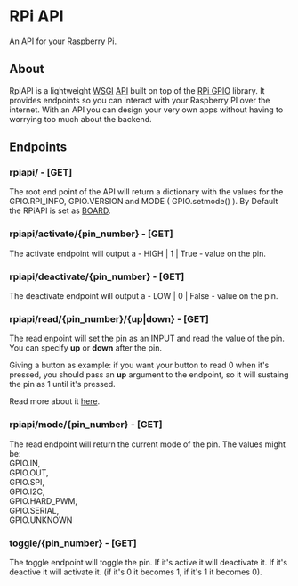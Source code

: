 # RPi API

An API for your Raspberry Pi.

## About

RpiAPI is a lightweight [WSGI](https://en.wikipedia.org/wiki/Web_Server_Gateway_Interface) [API](https://en.wikipedia.org/wiki/Application_programming_interface) built on top of the [RPi GPIO](https://pypi.org/project/RPi.GPIO/) library. It provides endpoints so you can interact with your Raspberry PI over the internet. With an API you can design your very own apps without having to worrying too much about the backend.

## Endpoints

### rpiapi/ - [GET]

The root end point of the API will return a dictionary with the values for the GPIO.RPI_INFO, GPIO.VERSION and MODE ( GPIO.setmode() ). By Default the RPiAPI is set as [BOARD](https://raspberrypi.stackexchange.com/questions/12966/what-is-the-difference-between-board-and-bcm-for-gpio-pin-numbering).

### rpiapi/activate/{pin_number} - [GET]  

The activate endpoint will output a - HIGH | 1 | True - value on the pin.

### rpiapi/deactivate/{pin_number} - [GET]  

The deactivate endpoint will output a - LOW | 0 | False - value on the pin.

### rpiapi/read/{pin_number}/{up|down} - [GET]  

The read enpoint will set the pin as an INPUT and read the value of the pin. You can specify **up** or **down** after the pin.

Giving a button as example: if you want your button to read 0 when it's pressed, you should pass an **up** argument to the endpoint, so it will sustaing the pin as 1 until it's pressed.

Read more about it [here](https://raspberrypi.stackexchange.com/questions/14680/raspberry-pi-gpio-input-pins-give-random-values).

### rpiapi/mode/{pin_number} - [GET]  

The read endpoint will return the current mode of the pin. The values might be:  
GPIO.IN,  
GPIO.OUT,  
GPIO.SPI,  
GPIO.I2C,  
GPIO.HARD_PWM,  
GPIO.SERIAL,  
GPIO.UNKNOWN  

### toggle/{pin_number} - [GET]  

The toggle endpoint will toggle the pin. If it's active it will deactivate it. If it's deactive it will activate it. (if it's 0 it becomes 1, if it's 1 it becomes 0).


